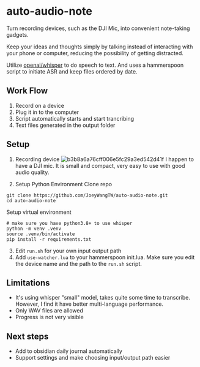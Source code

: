 # auto-audio-note
Turn recording devices, such as the DJI Mic, into convenient note-taking gadgets. 

Keep your ideas and thoughts simply by talking instead of interacting with your phone or computer, reducing the possibility of getting distracted.

Utilize [openai/whisper](https://github.com/openai/whisper) to do speech to text. And uses a hammerspoon script to initiate ASR and keep files ordered by date. 

## Work Flow
1. Record on a device
2. Plug it in to the computer
3. Script automatically starts and start trancribing
4. Text files generated in the output folder

## Setup
1. Recording device
![b3b8a6a76cff006e5fc29a3ed542d41f](https://github.com/JoeyWangTW/auto-audio-note/assets/11681724/74e80ee9-adf2-400c-8221-f25ce48861e5)
I happen to have a DJI mic. It is small and compact, very easy to use with good audio quality.

2. Setup Python Environment
Clone repo
```
git clone https://github.com/JoeyWangTW/auto-audio-note.git
cd auto-audio-note
```
Setup virtual environment
```
# make sure you have python3.8+ to use whisper
python -m venv .venv
source .venv/bin/activate
pip install -r requirements.txt
```

3. Edit `run.sh` for your own input output path
4. Add `use-watcher.lua` to your hammerspoon init.lua. Make sure you edit the device name and the path to the `run.sh` script.

## Limitations
- It's using whisper "small" model, takes quite some time to transcribe. However, I find it have better multi-language performance.
- Only WAV files are allowed
- Progress is not very visible

## Next steps
- Add to obsidian daily journal automatically
- Support settings and make choosing input/output path easier
